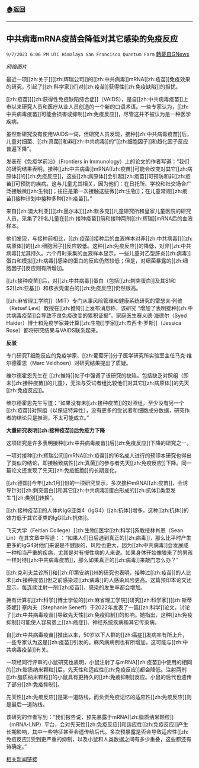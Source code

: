 ###  [:house:返回](README.md)
---


## 中共病毒mRNA疫苗会降低对其它感染的免疫反应
`9/7/2023 6:06 PM UTC Himalaya San Francisco Quantum Farm` [轉載自GNews](https://gnews.org/articles/1659268)

*网络图片*


最近一项[[zh:关于]][[zh:辉瑞公司]]的[[zh:中共病毒]]mRNA[[zh:疫苗]]免疫效果的研究，引起了[[zh:科学家]]们对[[zh:疫苗]]获得性[[zh:免疫缺陷]]的担忧。

[[zh:疫苗]][[zh:获得性免疫缺陷综合症]]（VAIDS），是自[[zh:中共病毒疫苗]]上市以来研究人员和医疗从业人员创造的一个新的口语术语。一些专家认为，[[zh:中共病毒疫苗]]可能会损害或抑制[[zh:免疫反应]]，尽管这并不被认为是一种医学疾病。

虽然新研究没有使用VAIDS一词，但研究人员发现，接种[[zh:中共病毒疫苗]]后，儿童对细菌、[[zh:真菌]]和非[[zh:中共病毒]]的“[[zh:细胞因子]]和趋化因子反应普遍下降”。

发表在《免疫学前沿》（Frontiers in Immunology）上的论文的作者写道：“我们的研究结果表明，接种[[zh:中共病毒]]mRNA[[zh:疫苗]]可能会改变对其它[[zh:病原体]]的[[zh:免疫反应]]，这些[[zh:病原体]]会引起[[zh:疫苗]]可预防和非[[zh:疫苗]]可预防的疾病。这与儿童尤其相关，因为他们：在日托所、学校和社交场合广泛接触微[[zh:生物]]；往往是第一次接触这些微[[zh:生物]]；在儿童常规[[zh:疫苗]]接种计划中接种多种[[zh:疫苗]]。”

来自[[zh:澳大利亚]][[zh:墨尔本]][[zh:默多克]]儿童研究所和皇家儿童医院的研究人员，采集了29名儿童在[[zh:接种疫苗]]前和接种两剂[[zh:辉瑞]]mRNA后的血液样本。

他们发现，与接种前相比，[[zh:疫苗]]接种后的血液样本对非[[zh:中共病毒]][[zh:病原体]]的[[zh:细胞因子]]反应较低。这种[[zh:免疫反应]]的降低，对非[[zh:中共病毒]]尤其持久。六个月时采集的血液样本显示，一些儿童对乙型肝炎[[zh:病毒]]蛋白和模拟[[zh:病毒]]感染的蛋白的反应仍然较低；但是，对细菌暴露的[[zh:细胞因子]]反应则有所增加。

[[zh:接种疫苗]]后，对[[zh:中共病毒]]蛋白（包括[[zh:刺突蛋白]]及其S1和S2[[zh:亚基]]）和核衣壳蛋白的[[zh:免疫反应]]仍然很高。

[[zh:麻省理工学院]]（MIT）专门从事风险管理和健康系统研究的雷瑟夫·列维（Retsef Levi）教授在[[zh:推特]]上发布消息称，该研究 “增加了表明接种[[zh:中共病毒疫苗]]会导致不良免疫改变的累积证据”。家庭医生赛义德·海德尔（Syed Haider）博士和免疫学家兼计算[[zh:生物]]学家[[zh:杰西卡·罗斯]]（Jessica Rose）都将研究结果与VAIDS联系起来。

**反驳**

专门研究T细胞反应的免疫学家、[[zh:葡萄牙]]分子医学研究所实验室主任马克·维尔德霍恩（Marc Veldhoen）对研究结果提出了质疑。

维尔德霍恩先生在 [[zh:推特]]帖子中强调了该研究的缺陷，包括缺乏对照组（即未[[zh:接种疫苗]]的儿童），无法与受试者组比较他们对其它[[zh:病原体]]的先天[[zh:免疫反应]]。

维尔德霍恩先生写道：“如果没有未[[zh:接种疫苗]]的对照组，至少没有另一个[[zh:疫苗]]对照组（以保证特异性），没有更多的受试者和细胞成分数据，研究作者的结论只是推测，不太可能成立。”

**大量研究表明[[zh:接种疫苗]]后免疫力下降**

这项研究是许多表明接种[[zh:中共病毒疫苗]]后[[zh:免疫反应]]下降的研究之一。

一项对接种[[zh:辉瑞公司]]mRNA[[zh:疫苗]]的16名成人进行的预印本研究也得出了类似的结论，即接触致病性[[zh:真菌]]的参与者先天[[zh:免疫反应]]下降。同一篇论文还发现了先天[[zh:免疫细胞]]的长期变化。

[[zh:德国]]今年[[zh:1月]]份的一项研究显示，多次接种mRNA[[zh:疫苗]]，会诱导针对[[zh:刺突蛋白]]和其它[[zh:中共病毒]]蛋白形成的[[zh:抗体]]类型发生“[[zh:类别]]转换”。

[[zh:接种疫苗]]的人体内IgG亚类4（IgG4）[[zh:抗体]]增多，这种[[zh:抗体]]的效力低于其它亚类的IgG[[zh:抗体]]。

飞天大学（Feitian College）[[zh:生物]]医学[[zh:科学]]系教授林肖恩（Sean Lin）在其文章中写道：：“如果人们日后遇到真正的[[zh:病毒]]，那么比平时产生更多的IgG4对他们来说是不健康的，风险也更大，因为[[zh:中共病毒]]会发展成一种相当严重的疾病，尤其是对有慢性病的人来说。如果身体开始像狼来了的男孩一样对待[[zh:中共病毒疫苗]]，那么如果真正的[[zh:病毒]]来敲门怎么办？”

[[zh:克利夫兰诊所]]和[[zh:印第安纳]]州的研究也表明，接种过[[zh:疫苗]]的人比未[[zh:接种疫苗]]但之前感染过[[zh:病毒]]的人感染风险更高。这篇预印本论文还显示，每连续注射一剂[[zh:疫苗]]，感染的发生率都会增加。

拥有计算机[[zh:科学]]博士学位的[[zh:麻省理工学院]]研究[[zh:科学家]][[zh:斯蒂芬妮]]·塞内夫（Stephanie Seneff）于2022年发表了一篇[[zh:科学]]论文，讨论了[[zh:中共病毒疫苗]]导致先天性[[zh:免疫抑制]]的影响。她指出，这种[[zh:免疫抑制]]可能使人容易患上[[zh:癌症]]、神经系统疾病和其它传染病。

自[[zh:中共病毒疫苗]]推出以来，50岁以下人群的[[zh:癌症]]发病率有所上升，一些专家认为这是[[zh:疫苗]]引发的。麻风病病例也有所增加，这可能与[[zh:中共病毒疫苗]]有关。

一项经同行评审的小鼠研究也表明，小鼠注射了与mRNA[[zh:疫苗]]中使用的相同的[[zh:脂质纳米颗粒]]后，先天性和适应性[[zh:免疫反应]]都会降低。注射两剂[[zh:脂质纳米颗粒]]的小鼠具有更持久的[[zh:免疫抑制]]反应。小鼠的后代也遗传了部分[[zh:免疫抑制]]。

先天性[[zh:免疫反应]]是第一道防线，而负责免疫记忆的适应性[[zh:免疫反应]]则是最后一道防线。

该研究的作者写到：“我们报告说，预先暴露于mRNA[[zh:脂质纳米颗粒]]（mRNA-LNP）平台，会对先天性[[zh:免疫反应]]和适应性[[zh:免疫反应]]产生长期影响，其中一些特征甚至会遗传给后代。多次预暴露是否会导致适应性[[zh:免疫反应]]受到更严重的抑制，以及小鼠和人类数据之间有多少重叠，这些都还有待确定。”


[相关新闻链接](https://www.theepochtimes.com/health/covid-19-mrna-vaccines-reduce-immune-response-to-other-infections-potential-concern-of-immune-deficiency-5486433)
